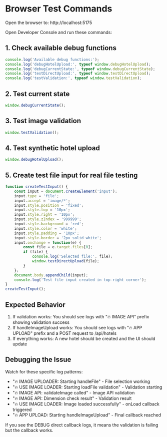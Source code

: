 # Browser Test Commands

Open the browser to: http://localhost:5175

Open Developer Console and run these commands:

## 1. Check available debug functions
```javascript
console.log('Available debug functions:');
console.log('debugHotelUpload:', typeof window.debugHotelUpload);
console.log('debugCurrentState:', typeof window.debugCurrentState);
console.log('testDirectUpload:', typeof window.testDirectUpload);
console.log('testValidation:', typeof window.testValidation);
```

## 2. Test current state
```javascript
window.debugCurrentState();
```

## 3. Test image validation
```javascript
window.testValidation();
```

## 4. Test synthetic hotel upload
```javascript
window.debugHotelUpload();
```

## 5. Create test file input for real file testing
```javascript
function createTestInput() {
    const input = document.createElement('input');
    input.type = 'file';
    input.accept = 'image/*';
    input.style.position = 'fixed';
    input.style.top = '10px';
    input.style.right = '10px';
    input.style.zIndex = '999999';
    input.style.background = 'red';
    input.style.color = 'white';
    input.style.padding = '10px';
    input.style.border = '2px solid white';
    input.onchange = function(e) {
        const file = e.target.files[0];
        if (file) {
            console.log('Selected file:', file);
            window.testDirectUpload(file);
        }
    };
    document.body.appendChild(input);
    console.log('Test file input created in top-right corner');
}
createTestInput();
```

## Expected Behavior

1. If validation works: You should see logs with "🔥 IMAGE API" prefix showing validation success
2. If handleImageUpload works: You should see logs with "🔥 APP UPLOAD" prefix and a POST request to /api/hotels
3. If everything works: A new hotel should be created and the UI should update

## Debugging the Issue

Watch for these specific log patterns:
- "🔥 IMAGE UPLOADER: Starting handleFile" - File selection working
- "🔥 USE IMAGE LOADER: Starting loadFile validation" - Validation starting  
- "🔥 IMAGE API: validateImage called" - Image API validation
- "🔥 IMAGE API: Dimension check result" - Validation result
- "🔥 USE IMAGE LOADER: Image loaded successfully" - onLoad callback triggered
- "🔥 APP UPLOAD: Starting handleImageUpload" - Final callback reached

If you see the DEBUG direct callback logs, it means the validation is failing but the callback works.
